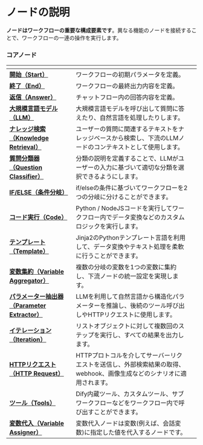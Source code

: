 # ノードの説明

**ノードはワークフローの重要な構成要素です**。異なる機能のノードを接続することで、ワークフローの一連の操作を実行します。

### コアノード

<table data-view="cards"><thead><tr><th></th><th></th><th></th></tr></thead><tbody><tr><td><a href="start.md"><strong>開始（Start）</strong></a></td><td>ワークフローの初期パラメータを定義。</td><td></td></tr><tr><td><a href="end.md"><strong>終了（End）</strong></a></td><td>ワークフローの最終出力内容を定義。</td><td></td></tr><tr><td><a href="answer.md"><strong>返信（Answer）</strong></a></td><td>チャットフロー内の回答内容を定義。</td><td></td></tr><tr><td><a href="llm.md"><strong>大規模言語モデル（LLM）</strong></a></td><td>大規模言語モデルを呼び出して質問に答えたり、自然言語を処理したりします。</td><td></td></tr><tr><td><a href="knowledge-retrieval.md"><strong>ナレッジ検索（Knowledge Retrieval）</strong></a></td><td>ユーザーの質問に関連するテキストをナレッジベースから検索し、下流のLLMノードのコンテキストとして使用します。</td><td></td></tr><tr><td><a href="question-classifier.md"><strong>質問分類器（Question Classifier）</strong></a></td><td>分類の説明を定義することで、LLMがユーザーの入力に基づいて適切な分類を選択できるようにします。</td><td></td></tr><tr><td><a href="ifelse.md"><strong>IF/ELSE（条件分岐）</strong></a></td><td>if/elseの条件に基づいてワークフローを2つの分岐に分けることができます。</td><td></td></tr><tr><td><a href="code.md"><strong>コード実行（Code）</strong></a></td><td>Python / NodeJSコードを実行してワークフロー内でデータ変換などのカスタムロジックを実行します。</td><td></td></tr><tr><td><a href="template.md"><strong>テンプレート（Template）</strong></a></td><td>Jinja2のPythonテンプレート言語を利用して、データ変換やテキスト処理を柔軟に行うことができます。</td><td></td></tr><tr><td><a href="variable_assigner.md"><strong>変数集約（Variable Aggregator）</strong></a></td><td>複数の分岐の変数を1つの変数に集約し、下流ノードの統一設定を実現します。</td><td></td></tr><tr><td><a href="parameter_extractor.md"><strong>パラメーター抽出器（Parameter Extractor）</strong></a></td><td>LLMを利用して自然言語から構造化パラメーターを推論し、後続のツール呼び出しやHTTPリクエストに使用します。</td><td></td></tr><tr><td><a href="iteration.md"><strong>イテレーション（Iteration）</strong></a></td><td>リストオブジェクトに対して複数回のステップを実行し、すべての結果を出力します。</td><td></td></tr><tr><td><a href="http_request.md"><strong>HTTPリクエスト（HTTP Request）</strong></a></td><td>HTTPプロトコルを介してサーバーリクエストを送信し、外部検索結果の取得、webhook、画像生成などのシナリオに適用されます。</td><td></td></tr><tr><td><a href="tools.md"><strong>ツール（Tools）</strong></a></td><td>Dify内蔵ツール、カスタムツール、サブワークフローなどをワークフロー内で呼び出すことができます。</td><td></td></tr><tr><td><a href="variable_assignment.md"><strong>変数代入（Variable Assigner）</strong></a></td><td>変数代入ノードは変数(例えば、会話変数)に指定した値を代入するノードです。</td><td></td></tr></tbody></table>